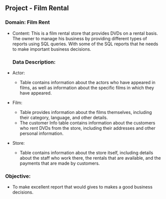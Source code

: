 ## Project - Film Rental
 ### Domain: Film Rent
- Content:  This is a film rental store that provides DVDs on a rental basis. The owner to manage his business by providing different types of reports using SQL queries.
            With some of the SQL reports that he needs to make important business decisions.

  ### Data Description:
 - Actor:
    -  Table contains information about the actors who have appeared in films, as well as information about the specific films in which they have appeared. 
 - Film:
    - Table provides information about the films themselves, including their category, language, and other details. 
    - The customer Info table contains information about the customers who rent DVDs from the store, including their addresses and other personal information. 
 - Store:
    - Table contains information about the store itself, including details about the staff who work there, the rentals that are available, and the payments that are made by customers.
      
### Objective:
 - To make excellent report that would gives to makes a good business decisions.

    
